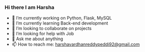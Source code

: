 ### Hi there I am Harsha



- 🔭 I’m currently working on Python, Flask, MySQL
- 🌱 I’m currently learning Back-end development
- 👯 I’m looking to collaborate on projects
- 🤔 I’m looking for help with Job
- 💬 Ask me about anything
- 📫 How to reach me: harshavardhanreddypeddi92@gmail.com

